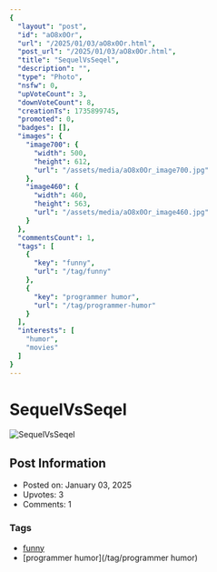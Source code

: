 ```yaml
---
{
  "layout": "post",
  "id": "aO8x0Or",
  "url": "/2025/01/03/aO8x0Or.html",
  "post_url": "/2025/01/03/aO8x0Or.html",
  "title": "SequelVsSeqel",
  "description": "",
  "type": "Photo",
  "nsfw": 0,
  "upVoteCount": 3,
  "downVoteCount": 8,
  "creationTs": 1735899745,
  "promoted": 0,
  "badges": [],
  "images": {
    "image700": {
      "width": 500,
      "height": 612,
      "url": "/assets/media/aO8x0Or_image700.jpg"
    },
    "image460": {
      "width": 460,
      "height": 563,
      "url": "/assets/media/aO8x0Or_image460.jpg"
    }
  },
  "commentsCount": 1,
  "tags": [
    {
      "key": "funny",
      "url": "/tag/funny"
    },
    {
      "key": "programmer humor",
      "url": "/tag/programmer-humor"
    }
  ],
  "interests": [
    "humor",
    "movies"
  ]
}
---
```


# SequelVsSeqel

![SequelVsSeqel](/assets/media/aO8x0Or_image700.jpg)

## Post Information

- Posted on: January 03, 2025
- Upvotes: 3
- Comments: 1

### Tags

- [funny](/tag/funny)
- [programmer humor](/tag/programmer humor)
